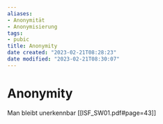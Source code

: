 ```yaml
---
aliases:
- Anonymität
- Anonymisierung
tags: 
- pubic
title: Anonymity
date created: "2023-02-21T08:28:23"
date modified: "2023-02-21T08:30:07"
---
```


# Anonymity

Man bleibt unerkennbar
[[ISF_SW01.pdf#page=43]]
